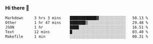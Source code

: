 ### Hi there 👋

<!--
**WShiBin/WShiBin** is a ✨ _special_ ✨ repository because its `README.md` (this file) appears on your GitHub profile.

Here are some ideas to get you started:

- 🔭 I’m currently working on ...
- 🌱 I’m currently learning ...
- 👯 I’m looking to collaborate on ...
- 🤔 I’m looking for help with ...
- 💬 Ask me about ...
- 📫 How to reach me: ...
- 😄 Pronouns: ...
- ⚡ Fun fact: ...
-->

<!--START_SECTION:waka-->

```txt
Markdown     3 hrs 3 mins    ████████████▓░░░░░░░░░░░░   50.13 %
Other        1 hr 47 mins    ███████▒░░░░░░░░░░░░░░░░░   29.48 %
JSON         1 hr            ████░░░░░░░░░░░░░░░░░░░░░   16.51 %
Text         12 mins         █░░░░░░░░░░░░░░░░░░░░░░░░   03.40 %
Makefile     1 min           ░░░░░░░░░░░░░░░░░░░░░░░░░   00.31 %
```

<!--END_SECTION:waka-->
